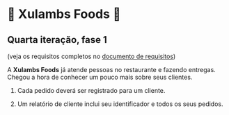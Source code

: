 ﻿# 🍕 Xulambs Foods 🍔

## Quarta iteração, fase 1
(veja os requisitos completos no [documento de requisitos](doc/requisitos.md))

A __Xulambs Foods__ já atende pessoas no restaurante e fazendo entregas. Chegou a hora de conhecer um pouco mais sobre seus clientes.

1. Cada pedido deverá ser registrado para um cliente.

1. Um relatório de cliente inclui seu identificador e todos os seus pedidos.


